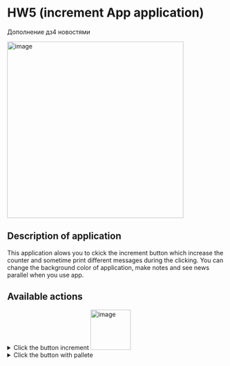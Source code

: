 # HW5 (increment App application)

Дополнение дз4 новостями

<img width="408" alt="image" src="https://user-images.githubusercontent.com/61533809/210195324-18c30e8b-ffd7-41ca-97fc-13aa4dc0ac03.png">

## Description of application

This application alows you to ckick the increment button which increase the counter and sometime print different messages during the clicking. You can change the background color of application, make notes and see news parallel when you use app.

## Available actions
<details>
  <summary> Click the button increment <img width="93" alt="image" src="https://user-images.githubusercontent.com/61533809/210197278-1acf1942-f83f-4078-afca-490e29f90c0c.png">
</summary>
  <pre><code lang="">
This operation will increase the counter and sometimes print different messages in the top-center side.\
<img width="334" alt="image" src="https://user-images.githubusercontent.com/61533809/210196847-f3ca2808-9f52-4102-a365-a171c761cc0c.png">
</code></pre>
</details>

<details>
  <summary> Click the button with pallete </summary>
  <pre><code lang="">
This operation will change the background color with your settings.


Example:
  Was:
<img width="354" alt="image" src="https://user-images.githubusercontent.com/61533809/210197098-b42fceeb-0484-43f3-ba14-c282b214d715.png">
  
 Has become:
<img width="359" alt="image" src="https://user-images.githubusercontent.com/61533809/210197142-e9303300-84eb-4298-9598-14b7fe9ff4ab.png">
</code></pre>
</details>
